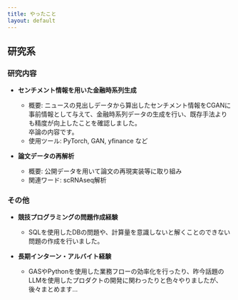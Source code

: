 ```yaml
---
title: やったこと
layout: default
---
```


## 研究系

### 研究内容
- **センチメント情報を用いた金融時系列生成**
  - 概要: ニュースの見出しデータから算出したセンチメント情報をCGANに事前情報として与えて、金融時系列データの生成を行い、既存手法よりも精度が向上したことを確認しました。 <br>
    卒論の内容です。
  - 使用ツール: PyTorch, GAN, yfinance など

- **論文データの再解析**
  - 概要: 公開データを用いて論文の再現実装等に取り組み
  - 関連ワード: scRNAseq解析

### その他
- **競技プログラミングの問題作成経験**
  - SQLを使用したDBの問題や、計算量を意識しないと解くことのできない問題の作成を行いました。

- **長期インターン・アルバイト経験**
  - GASやPythonを使用した業務フローの効率化を行ったり、昨今話題のLLMを使用したプロダクトの開発に関わったりと色々やりましたが、後々まとめます…
